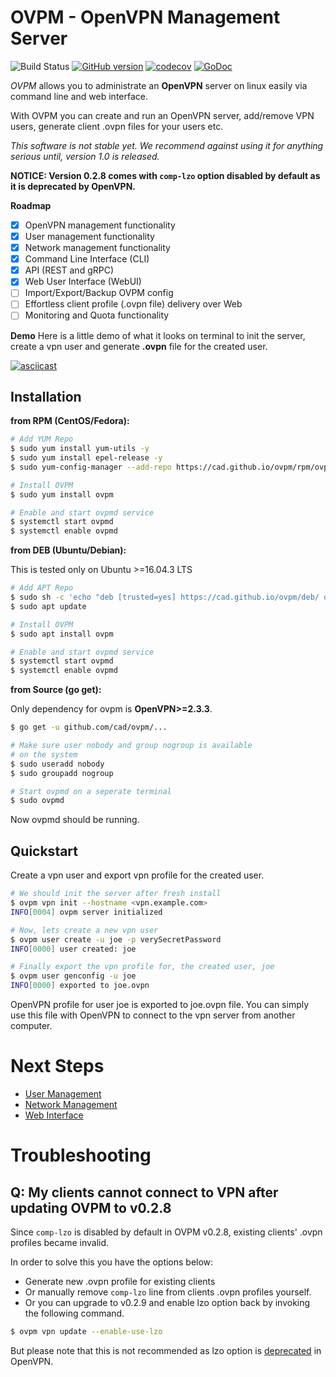# OVPM - OpenVPN Management Server

![Build Status](https://github.com/cad/ovpm/workflows/Go/badge.svg)
[![GitHub version](https://badge.fury.io/gh/cad%2Fovpm.svg)](https://badge.fury.io/gh/cad%2Fovpm)
[![codecov](https://codecov.io/gh/cad/ovpm/branch/master/graph/badge.svg)](https://codecov.io/gh/cad/ovpm)
[![GoDoc](https://godoc.org/github.com/cad/ovpm?status.svg)](https://godoc.org/github.com/cad/ovpm)

*OVPM* allows you to administrate an **OpenVPN** server on linux easily via command line and web interface. 

With OVPM you can create and run an OpenVPN server, add/remove VPN users, generate client .ovpn files for your users etc. 

*This software is not stable yet. We recommend against using it for anything serious until, version 1.0 is released.*

**NOTICE: Version 0.2.8 comes with `comp-lzo` option disabled by default as it is deprecated by OpenVPN.**

**Roadmap**

- [x] OpenVPN management functionality
- [x] User management functionality
- [x] Network management functionality
- [x] Command Line Interface (CLI)
- [x] API (REST and gRPC)
- [x] Web User Interface (WebUI)
- [ ] Import/Export/Backup OVPM config
- [ ] Effortless client profile (.ovpn file) delivery over Web
- [ ] Monitoring and Quota functionality

**Demo**
Here is a little demo of what it looks on terminal to init the server, create a vpn user and generate **.ovpn** file for the created user.

[![asciicast](https://asciinema.org/a/136016.png)](https://asciinema.org/a/136016)

 
## Installation
**from RPM (CentOS/Fedora):**

```bash
# Add YUM Repo
$ sudo yum install yum-utils -y
$ sudo yum install epel-release -y
$ sudo yum-config-manager --add-repo https://cad.github.io/ovpm/rpm/ovpm.repo

# Install OVPM
$ sudo yum install ovpm

# Enable and start ovpmd service
$ systemctl start ovpmd
$ systemctl enable ovpmd
```

**from DEB (Ubuntu/Debian):**

This is tested only on Ubuntu >=16.04.3 LTS

```bash
# Add APT Repo
$ sudo sh -c 'echo "deb [trusted=yes] https://cad.github.io/ovpm/deb/ ovpm main" >> /etc/apt/sources.list'
$ sudo apt update

# Install OVPM
$ sudo apt install ovpm

# Enable and start ovpmd service
$ systemctl start ovpmd
$ systemctl enable ovpmd  
```

**from Source (go get):**

Only dependency for ovpm is **OpenVPN>=2.3.3**.

```bash
$ go get -u github.com/cad/ovpm/...

# Make sure user nobody and group nogroup is available
# on the system
$ sudo useradd nobody
$ sudo groupadd nogroup

# Start ovpmd on a seperate terminal
$ sudo ovpmd
```

Now ovpmd should be running.

## Quickstart
Create a vpn user and export vpn profile for the created user.

```bash
# We should init the server after fresh install
$ ovpm vpn init --hostname <vpn.example.com>
INFO[0004] ovpm server initialized

# Now, lets create a new vpn user
$ ovpm user create -u joe -p verySecretPassword
INFO[0000] user created: joe

# Finally export the vpn profile for, the created user, joe
$ ovpm user genconfig -u joe
INFO[0000] exported to joe.ovpn
```

OpenVPN profile for user joe is exported to joe.ovpn file.
You can simply use this file with OpenVPN to connect to the vpn server from 
another computer.


# Next Steps

* [User Management](https://github.com/cad/ovpm/wiki/User-Management)
* [Network Management](https://github.com/cad/ovpm/wiki/Network-Management)
* [Web Interface](https://github.com/cad/ovpm/wiki/Web-Interface)

# Troubleshooting

## Q: My clients cannot connect to VPN after updating OVPM to v0.2.8

Since `comp-lzo` is disabled by default in OVPM v0.2.8, existing clients' .ovpn profiles became invalid.

In order to solve this you have the options below:

* Generate new .ovpn profile for existing clients
* Or manually remove `comp-lzo` line from clients .ovpn profiles yourself.
* Or you can upgrade to v0.2.9 and enable lzo option back by invoking the following command.
```bash
$ ovpm vpn update --enable-use-lzo
``` 
But please note that this is not recommended as lzo option is [deprecated](https://community.openvpn.net/openvpn/wiki/DeprecatedOptions?__cf_chl_jschl_tk__=0468cbb180cdf21ca5119b591d260538cf788d30-1595873970-0-AY1Yn79gf57uYv2hrAKPwvzk-xuDvhY79eHrxJqWw1hpbapF-XgOJSsglI70HxmV78LDzJSz7m_A7eDhvzo_hCM-tx4UB7PfccKTtoHATGrOBqq4mHDhggN_EwJ7yee3fIzLgc9kvhL9pOCiISlE3NpbC0SOX21tYwFs1njdpOVGG4dHLMyudNKRGexapsQxiD2i23r30i_dzqS12QobGvPe96CuWS84ARjIRAUlutT6t5SxkccyOBunduDnbgYoB7RN8x7ab8y8Paim9ypizKiEHbxwP0Z2Y3lXByKdzHUUZSJzjzolHyRyQx-nSBuZQQ#Option:--comp-lzo) in OpenVPN.